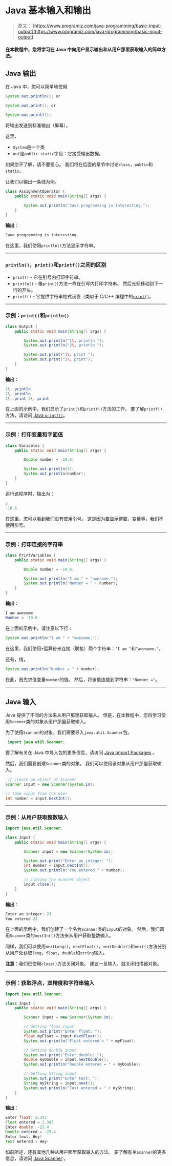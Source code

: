 # Java 基本输入和输出

> 原文： [https://www.programiz.com/java-programming/basic-input-output](https://www.programiz.com/java-programming/basic-input-output)

#### 在本教程中，您将学习在 Java 中向用户显示输出和从用户那里获取输入的简单方法。

## Java 输出

在 Java 中，您可以简单地使用

```java
System.out.println(); or

System.out.print(); or

System.out.printf(); 
```

将输出发送到标准输出（屏幕）。

这里，

*   `System`是一个类
*   `out`是`public static`字段：它接受输出数据。

如果您不了解，请不要担心。 我们将在后面的章节中讨论`class`，`public`和`static`。

让我们以输出一条线为例。

```java
class AssignmentOperator {
    public static void main(String[] args) {

        System.out.println("Java programming is interesting.");   
    }
} 
```

**输出**：

```java
Java programming is interesting. 
```

在这里，我们使用`println()`方法显示字符串。

* * *

### `println()`，`print()`和`printf()`之间的区别

*   `print()` - 它在引号内打印字符串。
*   `println()` - 像`print()`方法一样在引号内打印字符串。 然后光标移动到下一行的开头。
*   `printf()` - 它提供字符串格式设置（类似于 C/C++ 编程中的[`print()`](/cpp-programming/library-function/cstdio/printf "printf in C/C++ programming")。

* * *

### 示例：`print()`和`println()`

```java
class Output {
    public static void main(String[] args) {

        System.out.println("1\. println ");
        System.out.println("2\. println ");

        System.out.print("1\. print ");
        System.out.print("2\. print");
    }
} 
```

**输出**：

```java
1\. println 
2\. println 
1\. print 2\. print 
```

在上面的示例中，我们显示了`print()`和`printf()`方法的工作。 要了解`printf()`方法，请访问 [Java `printf()`](https://www.cs.colostate.edu/~cs160/.Summer16/resources/Java_printf_method_quick_reference.pdf "Java printf()")。

* * *

### 示例：打印变量和字面值

```java
class Variables {
    public static void main(String[] args) {

        Double number = -10.6;

        System.out.println(5);
        System.out.println(number);
    }
} 
```

运行该程序时，输出为：

```java
5
-10.6 
```

在这里，您可以看到我们没有使用引号。 这是因为要显示整数，变量等，我们不使用引号。

* * *

### 示例：打印连接的字符串

```java
class PrintVariables {
    public static void main(String[] args) {

        Double number = -10.6;

        System.out.println("I am " + "awesome.");
        System.out.println("Number = " + number);
    }
} 
```

**输出**：

```java
I am awesome.
Number = -10.6 
```

在上面的示例中，请注意以下行：

```java
System.out.println("I am " + "awesome."); 
```

在这里，我们使用`+`运算符来连接（联接）两个字符串：`"I am "`和`"awesome."`。

还有，线，

```java
System.out.println("Number = " + number); 
```

在此，首先求值变量`number`的值。 然后，将该值连接到字符串：`"Number ="`。

* * *

## Java 输入

Java 提供了不同的方法来从用户那里获取输入。 但是，在本教程中，您将学习使用`Scanner`类的对象从用户那里获取输入。

为了使用`Scanner`的对象，我们需要导入`java.util.Scanner`包。

```java
 import java.util.Scanner; 
```

要了解有关在 Java 中导入包的更多信息，请访问 [Java Import Packages](/java-programming/packages-import "Java Import Packages") 。

然后，我们需要创建`Scanner`类的对象。 我们可以使用该对象从用户那里获取输入。

```java
 // create an object of Scanner
Scanner input = new Scanner(System.in);

// take input from the user
int number = input.nextInt(); 
```

* * *

### 示例：从用户获取整数输入

```java
import java.util.Scanner;

class Input {
    public static void main(String[] args) {

        Scanner input = new Scanner(System.in);

        System.out.print("Enter an integer: ");
        int number = input.nextInt();
        System.out.println("You entered " + number);

        // closing the scanner object
        input.close();
    }
} 
```

**输出**：

```java
Enter an integer: 23
You entered 23 
```

在上面的示例中，我们创建了一个名为`Scanner`类的`input`的对象。 然后，我们调用`Scanner`类的`nextInt()`方法来从用户获取整数输入。

同样，我们可以使用`nextLong()`，`nextFloat()`，`nextDouble()`和`next()`方法分别从用户处获取`long`，`float`，`double`和`string`输入。

**注意**：我们已使用`close()`方法关闭对象。 建议一旦输入，就关闭扫描器对象。

* * *

### 示例：获取浮点，双精度和字符串输入

```java
import java.util.Scanner;

class Input {
    public static void main(String[] args) {

        Scanner input = new Scanner(System.in);

        // Getting float input
        System.out.print("Enter float: ");
        float myFloat = input.nextFloat();
        System.out.println("Float entered = " + myFloat);

        // Getting double input
        System.out.print("Enter double: ");
        double myDouble = input.nextDouble();
        System.out.println("Double entered = " + myDouble);

        // Getting String input
        System.out.print("Enter text: ");
        String myString = input.next();
        System.out.println("Text entered = " + myString);
    }
} 
```

**输出**：

```java
Enter float: 2.343
Float entered = 2.343
Enter double: -23.4
Double entered = -23.4
Enter text: Hey!
Text entered = Hey! 
```

如前所述，还有其他几种从用户那里获取输入的方法。 要了解有关`Scanner`的更多信息，请访问 [Java Scanner](/java-programming/scanner "Java Scanner") 。